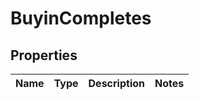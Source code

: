# BuyinCompletes

## Properties
Name | Type | Description | Notes
------------ | ------------- | ------------- | -------------
